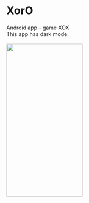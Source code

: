 # XorO
Android app - game XOX
<br/>
This app has dark mode.
<br/><br/>
<img src="" width="200" height="400">
